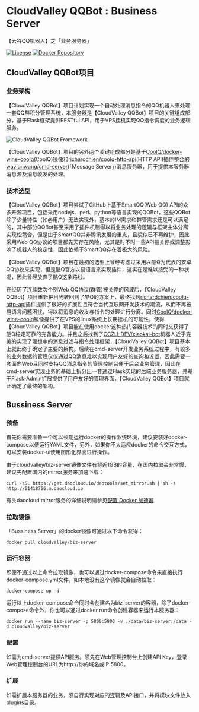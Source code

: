 # CloudValley QQBot : Business Server
【云谷QQ机器人】之「业务服务器」

[![License](https://img.shields.io/badge/license-GPLv3-blue.svg)](https://github.com/waylonwang/cmd-server/master/LICENSE)
[![Docker Repository](https://img.shields.io/badge/docker-cloudvalley%2Fcmd--server-green.svg)](https://hub.docker.com/r/cloudvalley/cmd-server/)

## CloudValley QQBot项目
### 业务架构
【CloudValley QQBot】项目计划实现一个自动处理消息指令的QQ机器人来处理一套QQ群积分管理系统，本服务器是【CloudValley QQBot】项目的关键组成部分，基于Flask框架提供RESTful API，用于VPS挂机实现QQ指令调度的业务逻辑服务。

![CloudValley QQBot Framework](docs/CloudValley-QQBot.png)

【CloudValley QQBot】项目的另外两个关键组成部分是基于[CoolQ/docker-wine-coolq](https://github.com/CoolQ/docker-wine-coolq)(CoolQ)镜像和[richardchien/coolq-http-api](https://github.com/richardchien/coolq-http-api)(HTTP API)插件整合的[waylonwang/cmd-server](https://github.com/waylonwang/msg-server)(「Message Server」)消息服务器，用于提供本服务器消息源及消息收发的处理。

### 技术选型
【CloudValley QQBot】项目尝试了GitHub上基于SmartQQ(Web QQ) API的众多开源项目，包括采用nodejs、perl、python等语言实现的QQBot，这些QQBot除了少量特性（如@用户）无法实现外，基本的IM需求和群管需求还是可以满足的，其中部分QQBot甚至采用了插件机制得以将业务处理的逻辑与框架主体分离实现松耦合，但是由于SmartQQ并非腾讯发展的重点，且貌似已不再维护，因此采用Web QQ协议的项目都先天存在风险，尤其是时不时一些API被关停或调整影响了机器人的稳定性，因此依赖于SmartQQ存在着极大的风险。

【CloudValley QQBot】项目在最初的选型上曾经考虑过采用以酷Q为代表的安卓QQ协议来实现，但是酷Q官方以易语言来实现插件，这实在是难以接受的一种状况，因此曾经放弃了酷Q这条路线。

在经历了连续数次个别Web QQ协议(群管)被关停的风波后，【CloudValley QQBot】项目重新把目光转回到了酷Q的方案上，最终找到[richardchien/coolq-http-api](https://github.com/richardchien/coolq-http-api)插件提供了很好的扩展性且符合当代互联网开发技术的潮流，从而不再被易语言问题困扰，得以将消息的收发与指令的处理进行分离。同时[CoolQ/docker-wine-coolq](https://github.com/CoolQ/docker-wine-coolq)镜像提供了在VPS的linux系统上长期挂机的可能性，使得【CloudValley QQBot】项目能在使用docker这种热门容器技术的同时又获得了酷Q稳定可靠的完备能力。并且之后找到了[CCZU-DEV/xiaokai-bot](https://github.com/CCZU-DEV/xiaokai-bot)机器人近乎完美的实现了理想中的消息过滤与指令处理框架，【CloudValley QQBot】项目基本上就此终于确定了主要的架构。后续在cmd-server开发业务系统过程中，有较多的业务数据的管理仅仅通过QQ消息难以实现用户友好的查询和设置，因此需要一套面向Web且同时支持QQ消息指令的管理控制台便于后台业务管理，因此在cmd-server实现业务的基础上拆分出一套通过Flask实现的后端业务服务器，并基于Flask-Admin扩展提供了用户友好的管理界面，【CloudValley QQBot】项目就此确定了最终的架构。

## Bussiness Server

### 预备
首先你需要准备一个可以长期运行docker的操作系统环境，建议安装好docker-compose以便运行YAML文件，另外，如果你不太适应docker的命令交互方式，可以安装docker-ui使用图形化界面进行操作。

由于cloudvalley/biz-server镜像文件有将近1GB的容量，在国内拉取会非常慢，建议先配置国内的mirror服务来加速下载：
```
curl -sSL https://get.daocloud.io/daotools/set_mirror.sh | sh -s http://51418756.m.daocloud.io
```
有关daocloud mirror服务的详细说明请参见[配置 Docker 加速器](https://www.daocloud.io/mirror#accelerator-doc)
### 拉取镜像
「Bussiness Server」的docker镜像可通过以下命令获得：
```
docker pull cloudvalley/biz-server
```
### 运行容器
即便不通过以上命令拉取镜像，也可以通过docker-compose命令来直接执行docker-compose.yml文件，如本地没有这个镜像就会自动拉取：
```
docker-compose up -d
```

运行以上docker-compose命令同时会创建名为biz-server的容器，除了docker-compose命令外，你也可以通过docker run命令创建容器来运行本服务器：
```
docker run --name biz-server -p 5800:5800 -v ./data/biz-server:/data -d cloudvalley/biz-server
```
### 配置
如需为cmd-server提供API服务。须先在Web管理控制台上创建API Key，登录Web管理控制台的URL为http://你的域名或IP:5800。

### 扩展
如需扩展本服务器的业务，须自行实现对应的逻辑及API接口，并将模块文件放入plugins目录。
